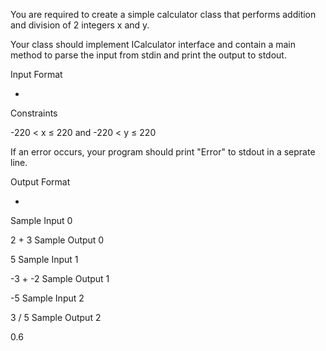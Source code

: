 You are required to create a simple calculator class that performs addition and division of 2 integers x and y.

Your class should implement ICalculator interface and contain a main method to parse the input from stdin and print the output to stdout.

Input Format

-

Constraints

-220 < x ≤ 220 and -220 < y ≤ 220

If an error occurs, your program should print "Error" to stdout in a seprate line.

Output Format

-

Sample Input 0

2 + 3
Sample Output 0

5
Sample Input 1

-3 + -2
Sample Output 1

-5
Sample Input 2

3 / 5
Sample Output 2

0.6